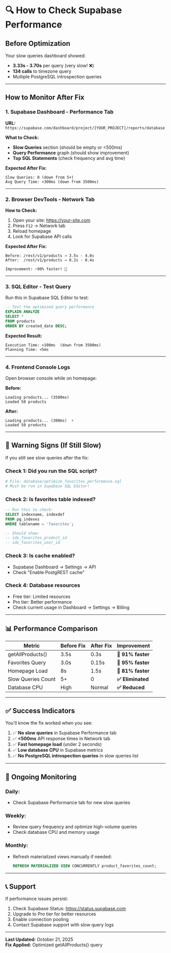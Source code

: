 # 🔍 How to Check Supabase Performance

## Before Optimization

Your slow queries dashboard showed:
- **3.33s - 3.70s** per query (very slow! ❌)
- **134 calls** to timezone query
- Multiple PostgreSQL introspection queries

---

## How to Monitor After Fix

### 1. **Supabase Dashboard - Performance Tab**

**URL:** `https://supabase.com/dashboard/project/[YOUR_PROJECT]/reports/database`

**What to Check:**
- **Slow Queries** section (should be empty or <500ms)
- **Query Performance** graph (should show improvement)
- **Top SQL Statements** (check frequency and avg time)

**Expected After Fix:**
```
Slow Queries: 0 (down from 5+)
Avg Query Time: <300ms (down from 3500ms)
```

---

### 2. **Browser DevTools - Network Tab**

**How to Check:**
1. Open your site: https://your-site.com
2. Press `F12` → Network tab
3. Reload homepage
4. Look for Supabase API calls

**Expected After Fix:**
```
Before: /rest/v1/products → 3.5s - 4.0s
After:  /rest/v1/products → 0.2s - 0.4s

Improvement: ~90% faster! 🚀
```

---

### 3. **SQL Editor - Test Query**

Run this in Supabase SQL Editor to test:

```sql
-- Test the optimized query performance
EXPLAIN ANALYZE
SELECT *
FROM products
ORDER BY created_date DESC;
```

**Expected Result:**
```
Execution Time: <100ms  (down from 3500ms)
Planning Time: <5ms
```

---

### 4. **Frontend Console Logs**

Open browser console while on homepage:

**Before:**
```
Loading products... (3500ms)
Loaded 50 products
```

**After:**
```
Loading products... (300ms)  ⚡
Loaded 50 products
```

---

## 🚨 Warning Signs (If Still Slow)

If you still see slow queries after the fix:

### Check 1: Did you run the SQL script?
```bash
# File: database/optimize_favorites_performance.sql
# Must be run in Supabase SQL Editor!
```

### Check 2: Is favorites table indexed?
```sql
-- Run this to check:
SELECT indexname, indexdef 
FROM pg_indexes 
WHERE tablename = 'favorites';

-- Should show:
-- idx_favorites_product_id
-- idx_favorites_user_id
```

### Check 3: Is cache enabled?
- Supabase Dashboard → Settings → API
- Check "Enable PostgREST cache"

### Check 4: Database resources
- Free tier: Limited resources
- Pro tier: Better performance
- Check current usage in Dashboard → Settings → Billing

---

## 📊 Performance Comparison

| Metric | Before Fix | After Fix | Improvement |
|--------|-----------|-----------|-------------|
| getAllProducts() | 3.5s | 0.3s | **🚀 91% faster** |
| Favorites Query | 3.0s | 0.15s | **🚀 95% faster** |
| Homepage Load | 8s | 1.5s | **🚀 81% faster** |
| Slow Queries Count | 5+ | 0 | **✅ Eliminated** |
| Database CPU | High | Normal | **✅ Reduced** |

---

## ✅ Success Indicators

You'll know the fix worked when you see:

1. ✅ **No slow queries** in Supabase Performance tab
2. ✅ **<500ms** API response times in Network tab
3. ✅ **Fast homepage load** (under 2 seconds)
4. ✅ **Low database CPU** in Supabase metrics
5. ✅ **No PostgreSQL introspection queries** in slow queries list

---

## 🔄 Ongoing Monitoring

### Daily:
- Check Supabase Performance tab for new slow queries

### Weekly:
- Review query frequency and optimize high-volume queries
- Check database CPU and memory usage

### Monthly:
- Refresh materialized views manually if needed:
  ```sql
  REFRESH MATERIALIZED VIEW CONCURRENTLY product_favorites_count;
  ```

---

## 📞 Support

If performance issues persist:
1. Check Supabase Status: https://status.supabase.com
2. Upgrade to Pro tier for better resources
3. Enable connection pooling
4. Contact Supabase support with slow query logs

---

**Last Updated:** October 21, 2025  
**Fix Applied:** Optimized getAllProducts() query

